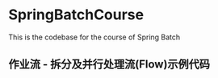 # SpringBatchCourse
This is the codebase for the course of Spring Batch

## 作业流 - 拆分及并行处理流(Flow)示例代码